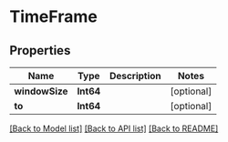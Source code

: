 # TimeFrame

## Properties
Name | Type | Description | Notes
------------ | ------------- | ------------- | -------------
**windowSize** | **Int64** |  | [optional] 
**to** | **Int64** |  | [optional] 

[[Back to Model list]](../README.md#documentation-for-models) [[Back to API list]](../README.md#documentation-for-api-endpoints) [[Back to README]](../README.md)



